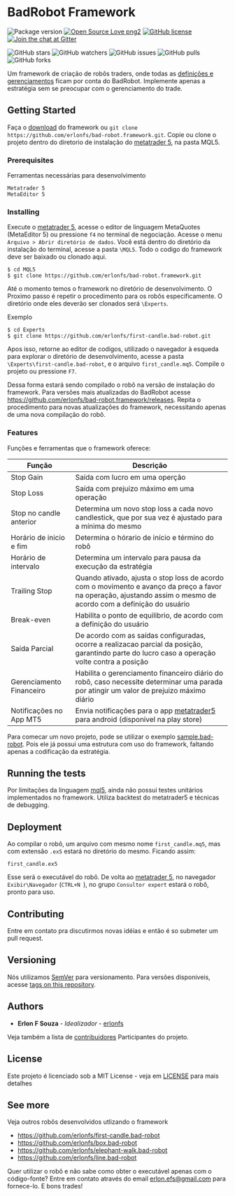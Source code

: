 # BadRobot Framework

![Package version](https://img.shields.io/github/release/erlonfs/bad-robot.framework.svg?style=flat-square)
[![Open Source Love png2](https://badges.frapsoft.com/os/v2/open-source.png?v=103)](https://github.com/erlonfs/bad-robot.framework/)
[![GitHub license](https://img.shields.io/github/license/erlonfs/bad-robot.framework.svg)](https://github.com/erlonfs/bad-robot.framework/blob/master/LICENSE)
[![Join the chat at Gitter](https://badges.gitter.im/Join%20Chat.svg)](https://gitter.im/bad-robot-framework/)

![GitHub stars](https://img.shields.io/github/stars/erlonfs/bad-robot.framework.svg?style=social)
![GitHub watchers](https://img.shields.io/github/watchers/erlonfs/bad-robot.framework.svg?style=social)
![GitHub issues](https://img.shields.io/github/issues/erlonfs/bad-robot.framework.svg?style=social)
![GitHub pulls](https://img.shields.io/github/issues-pr/erlonfs/bad-robot.framework.svg?style=social)
![GitHub forks](https://img.shields.io/github/forks/erlonfs/bad-robot.framework.svg?style=social)

Um framework de criação de robôs traders, onde todas as [definições e gerenciamentos](#features) ficam por conta do BadRobot. Implemente apenas a estratégia sem se preocupar com o gerenciamento do trade.

## Getting Started

Faça o [download](https://github.com/erlonfs/bad-robot.framework/archive/master.zip) do framework ou `git clone https://github.com/erlonfs/bad-robot.framework.git`. 
Copie ou clone o projeto dentro do diretorio de instalação do [metatrader 5](https://www.metatrader5.com/pt), na pasta MQL5.

### Prerequisites

Ferramentas necessárias para desenvolvimento

```
Metatrader 5
MetaEditor 5
```

### Installing

Execute o [metatrader 5](https://www.metatrader5.com/pt), acesse o editor de linguagem MetaQuotes (MetaEditor 5) ou pressione `f4` no terminal de negociação. Acesse o menu `Arquivo > Abrir diretório de dados`. Você está dentro do diretório da instalação do terminal, acesse a pasta `\MQL5`. Todo o codigo do framework deve ser baixado ou clonado aqui.

```
$ cd MQL5
$ git clone https://github.com/erlonfs/bad-robot.framework.git
```

Até o momento temos o framework no diretório de desenvolvimento. O Proximo passo é repetir o procedimento para os robôs especificamente. O diretório onde eles deverão ser clonados será `\Experts`.

Exemplo
```
$ cd Experts
$ git clone https://github.com/erlonfs/first-candle.bad-robot.git
```

Apos isso, retorne ao editor de codigos, utilizado o navegador à esqueda para explorar o diretório de desenvolvimento, acesse a pasta `\Experts\first-candle.bad-robot`, e o arquivo `first_candle.mq5`. Compile o projeto ou pressione ``` F7 ```. 

Dessa forma estará sendo compilado o robô na versão de instalação do framework. Para versões mais atualizadas do BadRobot acesse  https://github.com/erlonfs/bad-robot.framework/releases. Repita o procedimento para novas atualizaçôes do framework, necessitando apenas de uma nova compilação do robô.

### Features

Funções e ferramentas que o framework oferece:

| Função | Descrição |
| ------ | ------ |
|Stop Gain | Saída com lucro em uma operção | SIM |
|Stop Loss | Saída com prejuizo máximo em uma operação | SIM|
|Stop no candle anterior | Determina um novo stop loss a cada novo candlestick, que por sua vez é ajustado para a mínima do mesmo | SIM|
|Horário de inicio e fim | Determina o hórario de início e término do robô | SIM|
|Horário de intervalo | Determina um intervalo para pausa da execução da estratégia |SIM |
|Trailing Stop | Quando ativado, ajusta o stop loss de acordo com o movimento e avanço da preço a favor na operação, ajustando assim o mesmo de acordo com a definição do usuário |SIM|
|Break-even | Habilita o ponto de equilibrio, de acordo com a definição do usuário |SIM|
|Saída Parcial | De acordo com as saídas configuradas, ocorre a realizacao parcial da posição, garantindo parte do lucro caso a operação volte contra a posição |SIM|
|Gerenciamento Financeiro | Habilita o gerenciamento financeiro diário do robô, caso necessite determinar uma parada por atingir um valor de prejuizo máximo diário | SIM|
|Notificações no App MT5 | Envia notificações para o app [metatrader5](https://play.google.com/store/apps/details?id=net.metaquotes.metatrader5&hl=pt_BR) para android (disponivel na play store) |SIM|

Para comecar um novo projeto, pode se utilizar o exemplo [sample.bad-robot](https://github.com/erlonfs/sample.bad-robot). Pois ele já possui uma estrutura com uso do framework, faltando apenas a codificação da estratégia.

## Running the tests

Por limitações da linguagem [mql5](https://www.mql5.com/pt), ainda não possui testes unitários implementados no framework. Utiliza backtest do metatrader5 e técnicas de debugging.

## Deployment

Ao compilar o robô, um arquivo com mesmo nome `first_candle.mq5`, mas com extensão `.ex5` estará no diretório do mesmo. Ficando assim:
```
first_candle.ex5
```

Esse será o executável do robô. De volta ao [metatrader 5](https://www.metatrader5.com/pt), no navegador `Exibir\Navegador` (```CTRL+N ```), no grupo `Consultor expert` estará o robô, pronto para uso.

## Contributing

Entre em contato pra discutirmos novas idéias e então é so submeter um pull request.

## Versioning

Nós utilizamos  [SemVer](http://semver.org/) para versionamento. Para versões disponiveis, acesse [tags on this repository](https://github.com/erlonfs/bad-robot.framework/tags). 

## Authors

* **Erlon F Souza** - *Idealizador* - [erlonfs](https://github.com/erlonfs)

Veja também a lista de  [contribuidores](https://github.com/erlonfs/bad-robot.framework/graphs/contributors) Participantes do projeto.

## License

Este projeto é licenciado sob a MIT License - veja em [LICENSE](LICENSE) para mais detalhes

## See more

Veja outros robôs desenvolvidos utlizando o framework

* https://github.com/erlonfs/first-candle.bad-robot
* https://github.com/erlonfs/box.bad-robot
* https://github.com/erlonfs/elephant-walk.bad-robot
* https://github.com/erlonfs/line.bad-robot

Quer utilizar o robô e não sabe como obter o executável apenas com o código-fonte? Entre em contato através do email erlon.efs@gmail.com para fornece-lo. E bons trades!

